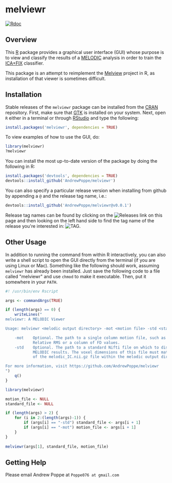 # melviewr

[![Rdoc](http://www.rdocumentation.org/badges/version/melviewr)](http://www.rdocumentation.org/packages/melviewr)


Overview
--------

This [R](https://cran.r-project.org/) package provides a graphical user interface (GUI) whose purpose is to view and classify the results of a [MELODIC](https://fsl.fmrib.ox.ac.uk/fsl/fslwiki/MELODIC) analysis in order to train the [ICA+FIX](https://fsl.fmrib.ox.ac.uk/fsl/fslwiki/FIX) classifier. 

This package is an attempt to reimplement the [Melview](http://fsl.fmrib.ox.ac.uk/fsl/fslwiki/Melview) project in R, as installation of that viewer is sometimes difficult.

Installation
------------

Stable releases of the `melviewr` package can be installed from the [CRAN](https://cran.r-project.org/web/packages/) repository. First, make sure that [GTK](https://www.gtk.org/) is installed on your system. Next, open `R` either in a terminal or through [RStudio](https://www.rstudio.com/) and type the following:
```r
install.packages('melviewr', dependencies = TRUE)
```
To view examples of how to use the GUI, do:
```r
library(melviewr)
?melviewr
```

You can install the most up-to-date version of the package by doing the following in R:
```r
install.packages('devtools', dependencies = TRUE)
devtools::install_github('AndrewPoppe/melviewr')
```

You can also specify a particular release version when installing from github by appending a `@` and the release tag name, i.e.:
```r
devtools::install_github('AndrewPoppe/melviewr@v0.0.1')
```
Release tag names can be found by clicking on the ![Releases](http://i.imgur.com/u8YA5Iq.png) link on this page and then looking on the left hand side to find the tag name of the release you're interested in: ![TAG](http://i.imgur.com/Mh7pZI9.png).


Other Usage
-----------

In addition to running the command from within R interactively, you can also write a shell script to open the GUI directly from the terminal (if you are using Linux or Mac). Something like the following should work, assuming `melviewr` has already been installed. Just save the following code to a file called "melviewr" and use `chmod` to make it executable. Then, put it somewhere in your `PATH`.

```r
#! /usr/bin/env Rscript

args <- commandArgs(TRUE)

if (length(args) == 0) {
	writeLines("
melviewr: A MELODIC Viewer

Usage: melviewr <melodic output directory> -mot <motion file> -std <standard>

    -mot    Optional. The path to a single column motion file, such as a 
            Relative RMS or a column of FD values.
    -std    Optional. The path to a standard Nifti file on which to display the 
            MELODIC results. The voxel dimensions of this file must match those 
            of the melodic_IC.nii.gz file within the melodic output directory.

For more information, visit https://github.com/AndrewPoppe/melviewr
")
	q()
}

library(melviewr)

motion_file <- NULL
standard_file <- NULL

if (length(args) > 2) {
	for (i in 2:(length(args)-1)) {
		if (args[i] == "-std") standard_file <- args[i + 1]
		if (args[i] == "-mot") motion_file <- args[i + 1]
	}
}
		
melviewr(args[1], standard_file, motion_file)


```


Getting Help
------------

Please email Andrew Poppe at `Poppe076 at gmail.com`
